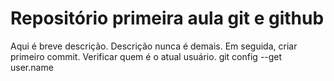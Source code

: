 <h1>Repositório primeira aula git e github</h1>
<p>Aqui é breve descrição. Descrição nunca é demais. Em seguida, criar primeiro commit. Verificar quem é o atual usuário. git config --get user.name<p>
